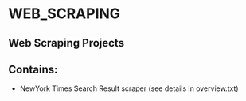 # WEB_SCRAPING
## Web Scraping Projects
## Contains:
- NewYork Times Search Result scraper (see details in overview.txt)
